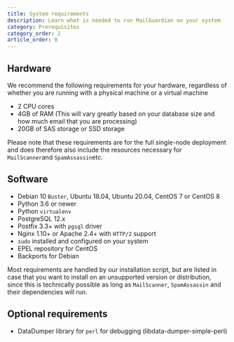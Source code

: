 ```yaml
---
title: System requirements
description: Learn what is needed to run MailGuardian on your system
category: Prerequisites
category_order: 2
article_order: 0
---
```

## Hardware

We recommend the following requirements for your hardware, regardless of whether you are running with a physical machine or a virtual machine

- 2 CPU cores
- 4GB of RAM (This will vary greatly based on your database size and how much email that you are processing)
- 20GB of SAS storage or SSD storage

Please note that these requirements are for the full single-node deployment and does therefore also include the resources necessary for `MailScanner`and `SpamAssassin`etc.

## Software

- Debian 10 `Buster`, Ubuntu 18.04, Ubuntu 20.04, CentOS 7 or CentOS 8
- Python 3.6 or newer
- Python `virtualenv`
- PostgreSQL 12.x
- Postfix 3.3+ with `pgsql` driver
- Nginx 1.10+ or Apache 2.4+ with `HTTP/2` support
- `sudo` installed and configured on your system
- EPEL repository for CentOS
- Backports for Debian

Most requirements are handled by our installation script, but are listed in case that you want to install on an unsupported version or distribution, since this is technically possible as long as `MailScanner`, `SpamAssassin` and their dependencies will run.

## Optional requirements

- DataDumper library for `perl` for debugging (libdata-dumper-simple-perl)